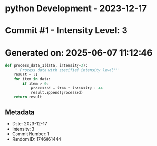 ﻿# python Development - 2023-12-17
# Commit #1 - Intensity Level: 3
# Generated on: 2025-06-07 11:12:46
```python
def process_data_1(data, intensity=3):
    '''Process data with specified intensity level'''
    result = []
    for item in data:
        if item > 0:
            processed = item * intensity + 44
            result.append(processed)
    return result
```
## Metadata
- Date: 2023-12-17
- Intensity: 3
- Commit Number: 1
- Random ID: 1746861444
